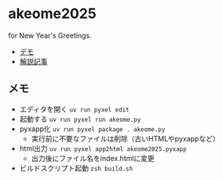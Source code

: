 # akeome2025
for New Year's Greetings.

- [デモ](https://neuvecom.github.io/akeome2025/)
- [解説記事](https://zenn.dev/neuvecom/articles/0ab7a54b5f2d97)

## メモ
- エディタを開く `uv run pyxel edit`  
- 起動する `uv run pyxel run akeome.py`
- pyxapp化 `uv run pyxel package . akeome.py`
  - 実行前に不要なファイルは削除（古いHTMLやpyxappなど）
- html出力 `uv run pyxel app2html akeome2025.pyxapp`
  - 出力後にファイル名をindex.htmlに変更
- ビルドスクリプト起動 `zsh build.sh`